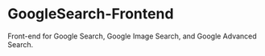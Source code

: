 # GoogleSearch-Frontend
Front-end for Google Search, Google Image Search, and Google Advanced Search.
